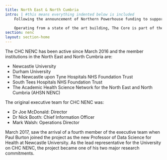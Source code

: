 ```yaml
---
title: North East & North Cumbria
intro: | #this means everything indented below is included
    Following the announcement of Northern Powerhouse funding to support the Connected Health Cities (CHC) initiative early in 2016, a CHC was established in the North East and North Cumbria (CHC NENC).

    Operating from a state of the art building, The Core is part of the Science Central initiative in the heart of Newcastle upon Tyne.
section: nenc
layout: section-home
---
```


The CHC NENC has been active since March 2016 and the member institutions in the North East and North Cumbria are:

* Newcastle University
* Durham University
* The Newcastle upon Tyne Hospitals NHS Foundation Trust
* South Tees Hospitals NHS Foundation Trust
* The Academic Health Science Network for the North East and North  Cumbria (AHSN NENC)

The original executive team for CHC NENC was:

* Dr Joe McDonald: Director
* Dr Nick Booth: Chief Information Officer
* Mark Walsh: Operations Director

March 2017, saw the arrival of a fourth member of the executive team when Paul Burton joined the project as the new Professor of Data Science for Health at Newcastle University. As the lead representative for the University on CHC NENC, the project became one of his two major research commitments.

